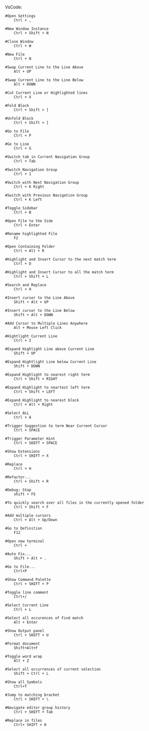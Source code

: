 VsCode:

    #Open Settings
        Ctrl + ,
    
    #New Window Instance
        Ctrl + Shift + N

    #Close Window
        Ctrl + W

    #New File
        Ctrl + N

    #Swap Current Line to the Line Above
        Alt + UP
    
    #Swap Current Line to the Line Below
        Alt + DOWN

    #Cut Current Line or Highlighted lines
        Ctrl + X

    #Fold Block
        Ctrl + Shift + [
        
    #Unfold Block
        Ctrl + Shift + ]

    #Go to File
        Ctrl + P

    #Go to Line
        Ctrl + G

    #Switch tab in Current Navigation Group
        Ctrl + Tab
    
    #Switch Navigation Group
        Ctrl + 1

    #Switch with Next Navigation Group
        Ctrl + K Right

    #Switch with Previous Navigation Group
        Ctrl + K Left

    #Toggle Sidebar
        Ctrl + B

    #Open File to the Side
        Ctrl + Enter

    #Rename highlighted File
        F2

    #Open Containing Folder
        Ctrl + Alt + R

    #Highlight and Insert Cursor to the next match term
        Ctrl + D

    #Highlight and Insert Cursor to all the match term
        Ctrl + Shift + L

    #Search and Replace
        Ctrl + H

    #Insert cursor to the Line Above
        Shift + Alt + UP

    #Insert cursor to the Line Below
        Shift + Alt + DOWN
        
    #Add Cursor to Multiple Lines Anywhere
        Alt + Mouse Left Click

    #Hightlight Current Line
        Ctrl + I

    #Expand Highlight Line above Current Line
        Shift + UP

    #Expand Hightlight Line below Current Line
        Shift + DOWN

    #Expand Highlight to nearest right term
        Ctrl + Shift + RIGHT

    #Expand Highlight to neartest left term
        Ctrl + Shift + LEFT

    #Expand Highlight to nearest block
        Ctrl + Alt + Right

    #Select ALL
        Ctrl + A

    #Trigger Suggestion to term Near Current Cursor
        Ctrl + SPACE

    #Trigger Parameter Hint
        Ctrl + SHIFT + SPACE
 
    #Show Extensions
        Ctrl + SHIFT + X

    #Replace
        Ctrl + H

    #Refactor...    
        Ctrl + Shift + R

    #Debug: Stop
        shift + F5
        
    #To quickly search over all files in the currently opened folder
        Ctrl + Shift + F

    #Add multiple cursors
        Ctrl + Alt + Up/Down

    #Go to Definition
        F12
        
    #Open new terminal
        Ctrl + `

    #Auto Fix...
        Shift + Alt + .

    #Go to File...
        Ctrl+P
        
    #Show Command Palette
        Ctrl + SHIFT + P

    #Toggle line comment
        Ctrl+/

    #Select Current Line
        Ctrl + L

    #Select all occurences of Find match
        Alt + Enter
       
    #Show Output panel   
        Ctrl + SHIFT + U

    #Format document
        Shift+Alt+F 

    #Toggle word wrap
        Alt + Z

    #Select all occurrences of current selection
        Shift + Ctrl + L

    #Show all Symbols
        Ctrl+T 

    #Jump to matching bracket
        Ctrl + SHIFT + \
        
    #Navigate editor group history
        Ctrl + SHIFT + Tab

    #Replace in files
        Ctrl+ SHIFT + H

